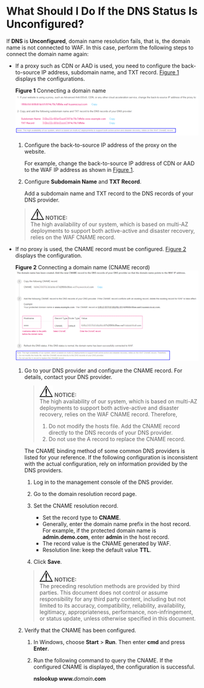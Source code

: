 # What Should I Do If the DNS Status Is Unconfigured?<a name="waf_01_0056"></a>

If  **DNS**  is  **Unconfigured**, domain name resolution fails, that is, the domain name is not connected to WAF. In this case, perform the following steps to connect the domain name again:

-   If a proxy such as CDN or AAD is used, you need to configure the back-to-source IP address, subdomain name, and TXT record.  [Figure 1](#fig450482413592)  displays the configurations.

    **Figure  1**  Connecting a domain name<a name="fig450482413592"></a>  
    ![](figures/connecting-a-domain-name.png "connecting-a-domain-name")

    1.  Configure the back-to-source IP address of the proxy on the website.

        For example, change the back-to-source IP address of CDN or AAD to the WAF IP address as shown in  [Figure 1](#fig450482413592).

    2.  Configure  **Subdomain Name**  and  **TXT Record**.

        Add a subdomain name and TXT record to the DNS records of your DNS provider.

    >![](public_sys-resources/icon-notice.gif) **NOTICE:**   
    >The high availability of our system, which is based on multi-AZ deployments to support both active-active and disaster recovery, relies on the WAF CNAME record.  

-   If no proxy is used, the CNAME record must be configured.  [Figure 2](#fig84741317702)  displays the configuration.

    **Figure  2**  Connecting a domain name \(CNAME record\)<a name="fig84741317702"></a>  
    ![](figures/connecting-a-domain-name-(cname-record).png "connecting-a-domain-name-(cname-record)")

    1.  Go to your DNS provider and configure the CNAME record. For details, contact your DNS provider.

        >![](public_sys-resources/icon-notice.gif) **NOTICE:**   
        >The high availability of our system, which is based on multi-AZ deployments to support both active-active and disaster recovery, relies on the WAF CNAME record. Therefore,  
        >1.  Do not modify the hosts file. Add the CNAME record directly to the DNS records of your DNS provider.  
        >2.  Do not use the A record to replace the CNAME record.  

        The CNAME binding method of some common DNS providers is listed for your reference. If the following configuration is inconsistent with the actual configuration, rely on information provided by the DNS providers.

        1.  Log in to the management console of the DNS provider.
        2.  Go to the domain resolution record page.
        3.  Set the CNAME resolution record.
            -   Set the record type to  **CNAME**.
            -   Generally, enter the domain name prefix in the host record. For example, if the protected domain name is  **admin.demo.com**, enter  **admin**  in the host record.
            -   The record value is the CNAME generated by WAF.
            -   Resolution line: keep the default value  **TTL**.

        4.  Click  **Save**.

        >![](public_sys-resources/icon-notice.gif) **NOTICE:**   
        >The preceding resolution methods are provided by third parties. This document does not control or assume responsibility for any third party content, including but not limited to its accuracy, compatibility, reliability, availability, legitimacy, appropriateness, performance, non-infringement, or status update, unless otherwise specified in this document.  

    2.  Verify that the CNAME has been configured.
        1.  In Windows, choose  **Start**  \>  **Run**. Then enter  **cmd**  and press  **Enter**.
        2.  Run the following command to query the CNAME. If the configured CNAME is displayed, the configuration is successful.

            **nslookup www.**_domain_**.com**




